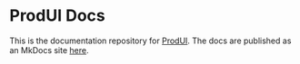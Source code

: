# ProdUI Docs

This is the documentation repository for [ProdUI](https://github.com/rabbitboots/prod_ui_wip). The docs are published as an MkDocs site [here](https://rabbitboots.github.io/prod_ui_docs/).
